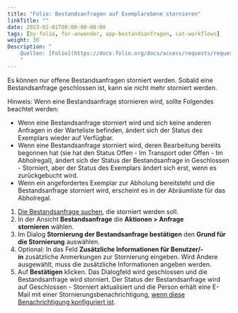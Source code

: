```yaml
---
title: "Folio: Bestandsanfragen auf Exemplarebene stornieren"
linkTitle: ""
date: 2023-02-01T00:00:00-00:00
tags: [by-folio, for-anwender, app-bestandsanfragen, cat-workflows]
weight: 30
Description: "
    Quellen: [Folio](https://docs.folio.org/docs/access/requests/requests/#canceling-an-item-level-request) & [GBV](https://info.gbv.de/display/FOLIOGBVEXTERN/Folio:+Bestandsanfragen+auf+Exemplarebene+stornieren)
    "
---
```


Es können nur offene Bestandsanfragen storniert werden. Sobald eine Bestandsanfrage geschlossen ist, kann sie nicht mehr storniert werden.

Hinweis: Wenn eine Bestandsanfrage stornieren wird, sollte Folgendes beachtet werden:

-   Wenn eine Bestandsanfrage storniert wird und sich keine anderen Anfragen in der Warteliste befinden, ändert sich der Status des Exemplars wieder auf Verfügbar.
-   Wenn eine Bestandsanfrage storniert wird, deren Bearbeitung bereits begonnen hat (sie hat den Status Offen - Im Transport oder Offen - Im Abholregal), ändert sich der Status der Bestandsanfrage in Geschlossen - Storniert, aber der Status des Exemplars ändert sich erst, wenn es zurückgebucht wird.
-   Wenn ein angefordertes Exemplar zur Abholung bereitsteht und die Bestandsanfrage storniert wird, erscheint es in der Abräumliste für das Abholregal.
1.  [Die Bestandsanfrage suchen](https://info.gbv.de/display/FOLIOGBVEXTERN/Folio%3A+Bestandsanfragen+suchen), die storniert werden soll.
2.  In der Ansicht **Bestandsanfrage** die **Aktionen > Anfrage stornieren** wählen.
3.  Im Dialog **Stornierung der Bestandsanfrage bestätigen** den **Grund für die Stornierung** auswählen.
4.  Optional: In das Feld **Zusätzliche Informationen für Benutzer/-in** zusätzliche Anmerkungen zur Stornierung eingeben. Wird Andere ausgewählt, muss die zusätzliche Informationen angeben werden.
5.  Auf **Bestätigen** klicken. Das Dialogfeld wird geschlossen und die Bestandsanfrage wird storniert. Der Status der Bestandsanfrage wird auf Geschlossen - Storniert aktualisiert und die Person erhält eine E-Mail mit einer Stornierungsbenachrichtigung, [wenn diese Benachrichtigung konfiguriert ist](https://info.gbv.de/display/FOLIOGBVEXTERN/Einstellungen+%28Ausleihe%29%3A+Benachrichtigungen+Benutzende).
